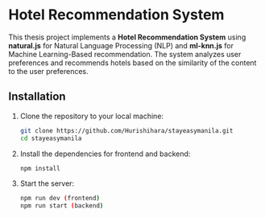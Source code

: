 # Hotel Recommendation System

This thesis project implements a **Hotel Recommendation System** using **natural.js** for Natural Language Processing (NLP) and **ml-knn.js** for Machine Learning-Based recommendation.
The system analyzes user preferences and recommends hotels based on the similarity of the content to the user preferences.

## Installation

1. Clone the repository to your local machine:
   ``` bash
   git clone https://github.com/Hurishihara/stayeasymanila.git
   cd stayeasymanila

2. Install the dependencies for frontend and backend:
   ``` bash
   npm install

3. Start the server:
   ``` bash
   npm run dev (frontend)
   npm run start (backend)

